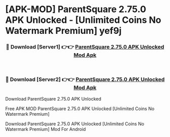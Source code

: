 # [APK-MOD] ParentSquare 2.75.0 APK Unlocked - [Unlimited Coins No Watermark Premium] yef9j



<div align="center">
<h3>🔴 Download [Server1] 👉👉 <a href="https://momento.my/?title=ParentSquare_2.75.0_APK_Unlocked">ParentSquare 2.75.0 APK Unlocked Mod Apk</a></h3><br>

<h3>🔴 Download [Server2] 👉👉 <a href="https://momento.my/?title=ParentSquare_2.75.0_APK_Unlocked">ParentSquare 2.75.0 APK Unlocked Mod Apk</a></h3>
</div>



Download ParentSquare 2.75.0 APK Unlocked 

Free APK MOD ParentSquare 2.75.0 APK Unlocked [Unlimited Coins No Watermark Premium]

Download ParentSquare 2.75.0 APK Unlocked [Unlimited Coins No Watermark Premium] Mod For Android
